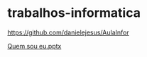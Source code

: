 # trabalhos-informatica

https://github.com/danielejesus/AulaInfor 


[Quem sou eu.pptx](https://github.com/kauanoliveira7/trabalhos-informatica/files/12772586/Quem.sou.eu.pptx)

